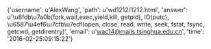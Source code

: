 {'username': u'AlexWang', 'path': u'wd1212/1212.html', 'answer': u'\u8fdb\u7a0b(fork,wait,exec,yield,kill, getpid), IO(putc), \u6587\u4ef6\u7cfb\u7edf(open, close, read, write, seek, fstat, fsync, getcwd, getdirentry)', 'email': u'wac14@mails.tsinghua.edu.cn', 'time': '2016-02-25:09:15:22'}